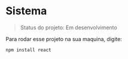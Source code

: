<h1>Sistema</h1>

> Status do projeto: Em desenvolvimento

Para rodar esse projeto na sua maquina, digite:

``` 
npm install react
```
